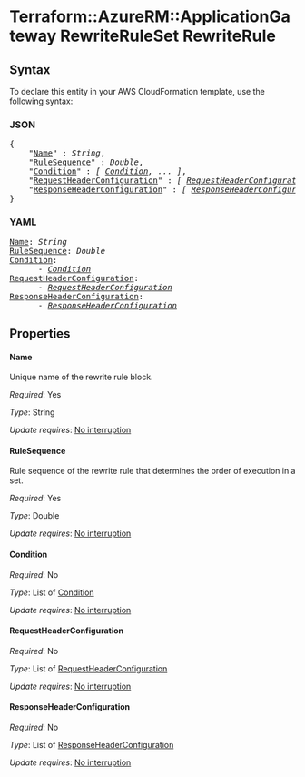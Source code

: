 # Terraform::AzureRM::ApplicationGateway RewriteRuleSet RewriteRule

## Syntax

To declare this entity in your AWS CloudFormation template, use the following syntax:

### JSON

<pre>
{
    "<a href="#name" title="Name">Name</a>" : <i>String</i>,
    "<a href="#rulesequence" title="RuleSequence">RuleSequence</a>" : <i>Double</i>,
    "<a href="#condition" title="Condition">Condition</a>" : <i>[ <a href="rewriteruleset-rewriterule-condition.md">Condition</a>, ... ]</i>,
    "<a href="#requestheaderconfiguration" title="RequestHeaderConfiguration">RequestHeaderConfiguration</a>" : <i>[ <a href="rewriteruleset-rewriterule-requestheaderconfiguration.md">RequestHeaderConfiguration</a>, ... ]</i>,
    "<a href="#responseheaderconfiguration" title="ResponseHeaderConfiguration">ResponseHeaderConfiguration</a>" : <i>[ <a href="rewriteruleset-rewriterule-responseheaderconfiguration.md">ResponseHeaderConfiguration</a>, ... ]</i>
}
</pre>

### YAML

<pre>
<a href="#name" title="Name">Name</a>: <i>String</i>
<a href="#rulesequence" title="RuleSequence">RuleSequence</a>: <i>Double</i>
<a href="#condition" title="Condition">Condition</a>: <i>
      - <a href="rewriteruleset-rewriterule-condition.md">Condition</a></i>
<a href="#requestheaderconfiguration" title="RequestHeaderConfiguration">RequestHeaderConfiguration</a>: <i>
      - <a href="rewriteruleset-rewriterule-requestheaderconfiguration.md">RequestHeaderConfiguration</a></i>
<a href="#responseheaderconfiguration" title="ResponseHeaderConfiguration">ResponseHeaderConfiguration</a>: <i>
      - <a href="rewriteruleset-rewriterule-responseheaderconfiguration.md">ResponseHeaderConfiguration</a></i>
</pre>

## Properties

#### Name

Unique name of the rewrite rule block.

_Required_: Yes

_Type_: String

_Update requires_: [No interruption](https://docs.aws.amazon.com/AWSCloudFormation/latest/UserGuide/using-cfn-updating-stacks-update-behaviors.html#update-no-interrupt)

#### RuleSequence

Rule sequence of the rewrite rule that determines the order of execution in a set.

_Required_: Yes

_Type_: Double

_Update requires_: [No interruption](https://docs.aws.amazon.com/AWSCloudFormation/latest/UserGuide/using-cfn-updating-stacks-update-behaviors.html#update-no-interrupt)

#### Condition

_Required_: No

_Type_: List of <a href="rewriteruleset-rewriterule-condition.md">Condition</a>

_Update requires_: [No interruption](https://docs.aws.amazon.com/AWSCloudFormation/latest/UserGuide/using-cfn-updating-stacks-update-behaviors.html#update-no-interrupt)

#### RequestHeaderConfiguration

_Required_: No

_Type_: List of <a href="rewriteruleset-rewriterule-requestheaderconfiguration.md">RequestHeaderConfiguration</a>

_Update requires_: [No interruption](https://docs.aws.amazon.com/AWSCloudFormation/latest/UserGuide/using-cfn-updating-stacks-update-behaviors.html#update-no-interrupt)

#### ResponseHeaderConfiguration

_Required_: No

_Type_: List of <a href="rewriteruleset-rewriterule-responseheaderconfiguration.md">ResponseHeaderConfiguration</a>

_Update requires_: [No interruption](https://docs.aws.amazon.com/AWSCloudFormation/latest/UserGuide/using-cfn-updating-stacks-update-behaviors.html#update-no-interrupt)

